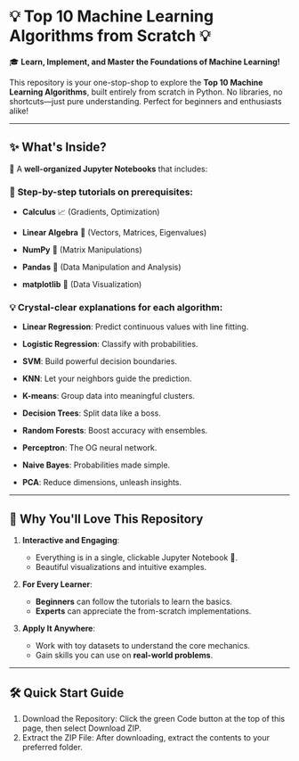 # **💡 Top 10 Machine Learning Algorithms from Scratch 💡**

🎓 **Learn, Implement, and Master the Foundations of Machine Learning!**

This repository is your one-stop-shop to explore the **Top 10 Machine Learning Algorithms**, built entirely from scratch in Python. No libraries, no shortcuts—just pure understanding. Perfect for beginners and enthusiasts alike!

---

## ✨ What's Inside?

📘 A **well-organized Jupyter Notebooks** that includes:
### 🚧 **Step-by-step tutorials** on prerequisites:
  - **Calculus** 📈 (Gradients, Optimization)
    
  - **Linear Algebra** 🔢 (Vectors, Matrices, Eigenvalues)
    
  - **NumPy** 🤖 (Matrix Manipulations)
    
  - **Pandas** 🐼 (Data Manipulation and Analysis)
      
  - **matplotlib** 🎨 (Data Visualization)
    
### 💡 **Crystal-clear explanations** for each algorithm:
  - **Linear Regression**: Predict continuous values with line fitting.
    
  - **Logistic Regression**: Classify with probabilities.
    
  - **SVM**: Build powerful decision boundaries.
    
  - **KNN**: Let your neighbors guide the prediction.
    
  - **K-means**: Group data into meaningful clusters.
    
  - **Decision Trees**: Split data like a boss.
    
  - **Random Forests**: Boost accuracy with ensembles.
    
  - **Perceptron**: The OG neural network.
    
  - **Naive Bayes**: Probabilities made simple.
    
  - **PCA**: Reduce dimensions, unleash insights.

---

## 🎥 Why You'll Love This Repository

1. **Interactive and Engaging**:
   - Everything is in a single, clickable Jupyter Notebook 📓.
   - Beautiful visualizations and intuitive examples.

2. **For Every Learner**:
   - **Beginners** can follow the tutorials to learn the basics.
   - **Experts** can appreciate the from-scratch implementations.

3. **Apply It Anywhere**:
   - Work with toy datasets to understand the core mechanics.
   - Gain skills you can use on **real-world problems**.

---

## 🛠️ Quick Start Guide

1.	Download the Repository:
Click the green Code button at the top of this page, then select Download ZIP.
2.	Extract the ZIP File:
After downloading, extract the contents to your preferred folder.
